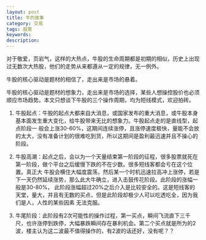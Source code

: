 ```yaml
---
layout: post
title: 牛的故事
category: 交易
tags: 股票
keywords: 
description: 
---
```




对于敬爱，页岩气，这样的大热点，牛股的生命周期都是初期的相似，历史上出现过无数次大热股，他们的走势从来都遵从一定的规律，无一例外。

牛股的核心驱动是题材的相信了，走出来是市场的悬着。

  牛股的核心驱动是题材的想象力，走出来是市场的选择，某些人想操控股价也必须顺应市场趋势。本文只想谈下牛股的三个操作周期，均为短线模式，欢迎拍砖。

   1. 牛股起点：牛股的起点大都来自大消息，或国家发布的重大消息，或牛股本身基本面发生重大变化，给牛股带来无比的想象力。牛股起点走的是直线型，起点阶段一 般会上涨30-60%，这期间连续涨停，且涨停速度极快，量能不会放的太大，没有准备计划的很难吃到货，所以这期间是盈利最迅速并且不操心的阶段。
   
   2. 牛股高潮：起点之后，会以为一个天量结束第一阶段的征程，很多股票就死在第一阶段，做个平台之后缓慢下跌的不在少数。很多短线客都会亏在这个位置。真正大 牛股会横住大幅度震荡，然后某一个时机迅速拉高冲上涨停，若是下一天仍然延续涨势，那么此大牛确立，进入击鼓传花阶段。此阶段的涨幅一般是30-80%， 此阶段涨幅超过20%之后介入是比较安全的。这是短线客的天堂，量大，并且有无数的买点，但是此阶段却极少人可以吃透吃全，因为我们是人，人性的某些因素 无法克服。
   
   3. 牛尾阶段：此阶段有2次可能性的操作过程，第一买点，瞬间飞流直下三千尺，也许涨停到跌停，大幅暴跌瞬间存在暴利机会。第二个买点就是所为的2波，楼主认为这二波最不值得操作的，有2波的话还好，没有呢？？
